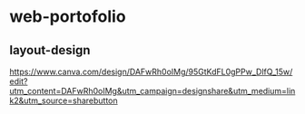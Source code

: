 # web-portofolio
## layout-design
  https://www.canva.com/design/DAFwRh0oIMg/95GtKdFL0gPPw_DlfQ_15w/edit?utm_content=DAFwRh0oIMg&utm_campaign=designshare&utm_medium=link2&utm_source=sharebutton

